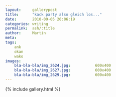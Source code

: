 ```yaml
---
layout:     gallerypost
title:      "kack party also gleich los..."
date:       2010-09-05 20:06:19
categories: writing
permalink:  ash/:title
author:     Martin
meta:
tags:
    ank
    okan
    wako
images:
    bla-bla-bla/img_2624.jpg:           600x400
    bla-bla-bla/img_2627.jpg:           600x400
    bla-bla-bla/img_2629.jpg:           600x400
---
```


{% include gallery.html %}
